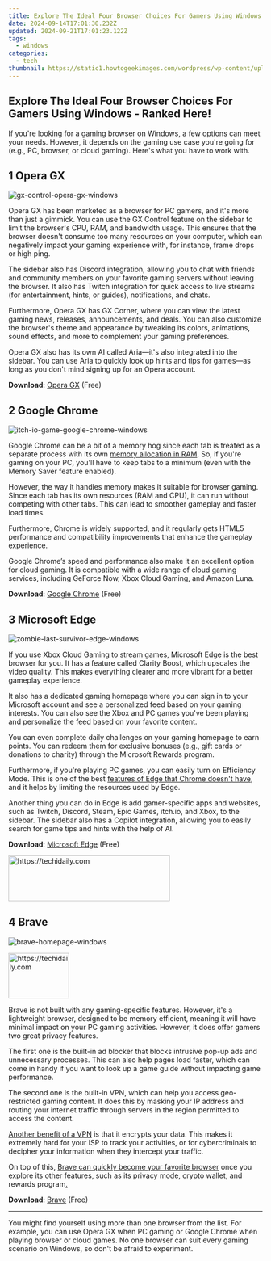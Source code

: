```yaml
---
title: Explore The Ideal Four Browser Choices For Gamers Using Windows - Ranked Here!
date: 2024-09-14T17:01:30.232Z
updated: 2024-09-21T17:01:23.122Z
tags:
  - windows
categories:
  - tech
thumbnail: https://static1.howtogeekimages.com/wordpress/wp-content/uploads/2024/08/a-gamer-using-opera-gx-on-their-pc.jpg
---
```


## Explore The Ideal Four Browser Choices For Gamers Using Windows - Ranked Here!

If you're looking for a gaming browser on Windows, a few options can meet your needs. However, it depends on the gaming use case you're going for (e.g., PC, browser, or cloud gaming). Here's what you have to work with.

## 1  Opera GX 

![gx-control-opera-gx-windows](https://static1.howtogeekimages.com/wordpress/wp-content/uploads/2024/08/gx-control-opera-gx-windows.png) 

 Opera GX has been marketed as a browser for PC gamers, and it's more than just a gimmick. You can use the GX Control feature on the sidebar to limit the browser's CPU, RAM, and bandwidth usage. This ensures that the browser doesn't consume too many resources on your computer, which can negatively impact your gaming experience with, for instance, frame drops or high ping.

 The sidebar also has Discord integration, allowing you to chat with friends and community members on your favorite gaming servers without leaving the browser. It also has Twitch integration for quick access to live streams (for entertainment, hints, or guides), notifications, and chats.

 Furthermore, Opera GX has GX Corner, where you can view the latest gaming news, releases, announcements, and deals. You can also customize the browser's theme and appearance by tweaking its colors, animations, sound effects, and more to complement your gaming preferences.

 Opera GX also has its own AI called Aria—it's also integrated into the sidebar. You can use Aria to quickly look up hints and tips for games—as long as you don't mind signing up for an Opera account.

**Download**: [Opera GX](https://www.opera.com/gx) (Free)

## 2  Google Chrome 

![itch-io-game-google-chrome-windows](https://static1.howtogeekimages.com/wordpress/wp-content/uploads/2024/08/itch-io-game-google-chrome-windows.png) 

 Google Chrome can be a bit of a memory hog since each tab is treated as a separate process with its own [memory allocation in RAM](https://youtube-web.techidaily.com/ed-2024-approved-unlocking-youtube-success-top-video-strategies-to-explode-views/). So, if you're gaming on your PC, you'll have to keep tabs to a minimum (even with the Memory Saver feature enabled).

 However, the way it handles memory makes it suitable for browser gaming. Since each tab has its own resources (RAM and CPU), it can run without competing with other tabs. This can lead to smoother gameplay and faster load times.

 Furthermore, Chrome is widely supported, and it regularly gets HTML5 performance and compatibility improvements that enhance the gameplay experience.

 Google Chrome’s speed and performance also make it an excellent option for cloud gaming. It is compatible with a wide range of cloud gaming services, including GeForce Now, Xbox Cloud Gaming, and Amazon Luna.

**Download**: [Google Chrome](https://www.google.com/chrome/) (Free)

## 3  Microsoft Edge 

![zombie-last-survivor-edge-windows](https://static1.howtogeekimages.com/wordpress/wp-content/uploads/2024/08/zombie-last-survivor-edge-windows.png) 

 If you use Xbox Cloud Gaming to stream games, Microsoft Edge is the best browser for you. It has a feature called Clarity Boost, which upscales the video quality. This makes everything clearer and more vibrant for a better gameplay experience.

 It also has a dedicated gaming homepage where you can sign in to your Microsoft account and see a personalized feed based on your gaming interests. You can also see the Xbox and PC games you've been playing and personalize the feed based on your favorite content.

 You can even complete daily challenges on your gaming homepage to earn points. You can redeem them for exclusive bonuses (e.g., gift cards or donations to charity) through the Microsoft Rewards program.

 Furthermore, if you're playing PC games, you can easily turn on Efficiency Mode. This is one of the best [features of Edge that Chrome doesn't have](https://facebook-video-recording.techidaily.com/new-ultimate-mp4-media-synchronizer-to-fb/), and it helps by limiting the resources used by Edge.

 Another thing you can do in Edge is add gamer-specific apps and websites, such as Twitch, Discord, Steam, Epic Games, itch.io, and Xbox, to the sidebar. The sidebar also has a Copilot integration, allowing you to easily search for game tips and hints with the help of AI.

**Download**: [Microsoft Edge](https://www.microsoft.com/en-us/edge/download) (Free)

<!-- affiliate ads begin -->
<a href="https://aligracehair.sjv.io/c/5597632/2135371/19272" target="_top" id="2135371">
  <img src="//a.impactradius-go.com/display-ad/19272-2135371" border="0" alt="https://techidaily.com" width="320" height="90"/>
</a>
<img height="0" width="0" src="https://aligracehair.sjv.io/i/5597632/2135371/19272" style="position:absolute;visibility:hidden;" border="0" />
<!-- affiliate ads end -->

## 4  Brave 

![brave-homepage-windows](https://static1.howtogeekimages.com/wordpress/wp-content/uploads/2024/08/brave-homepage-windows.png) 

<!-- affiliate ads begin -->
<a href="https://bluettiit.sjv.io/c/5597632/2148127/17093" target="_top" id="2148127">
  <img src="//a.impactradius-go.com/display-ad/17093-2148127" border="0" alt="https://techidaily.com" width="120" height="90"/>
</a>
<img height="0" width="0" src="https://bluettiit.sjv.io/i/5597632/2148127/17093" style="position:absolute;visibility:hidden;" border="0" />
<!-- affiliate ads end -->

 Brave is not built with any gaming-specific features. However, it's a lightweight browser, designed to be memory efficient, meaning it will have minimal impact on your PC gaming activities. However, it does offer gamers two great privacy features.

 The first one is the built-in ad blocker that blocks intrusive pop-up ads and unnecessary processes. This can also help pages load faster, which can come in handy if you want to look up a game guide without impacting game performance.

 The second one is the built-in VPN, which can help you access geo-restricted gaming content. It does this by masking your IP address and routing your internet traffic through servers in the region permitted to access the content.

[Another benefit of a VPN](https://extra-guidance.techidaily.com/2024-approved-masterclass-in-3d-color-grading-with-custom-luts/) is that it encrypts your data. This makes it extremely hard for your ISP to track your activities, or for cybercriminals to decipher your information when they intercept your traffic.

 On top of this, [Brave can quickly become your favorite browser](https://screen-recording.techidaily.com/in-2024-fastforward-lingertap-recording/) once you explore its other features, such as its privacy mode, crypto wallet, and rewards program[.](http://well.it/) 

**Download**: [Brave](https://brave.com/download/) (Free)

---

 You might find yourself using more than one browser from the list. For example, you can use Opera GX when PC gaming or Google Chrome when playing browser or cloud games. No one browser can suit every gaming scenario on Windows, so don't be afraid to experiment.

<ins class="adsbygoogle"
     style="display:block"
     data-ad-format="autorelaxed"
     data-ad-client="ca-pub-7571918770474297"
     data-ad-slot="1223367746"></ins>

<ins class="adsbygoogle"
     style="display:block"
     data-ad-client="ca-pub-7571918770474297"
     data-ad-slot="8358498916"
     data-ad-format="auto"
     data-full-width-responsive="true"></ins>



